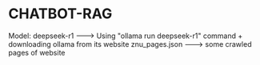 # CHATBOT-RAG
Model: deepseek-r1 ---> Using "ollama run deepseek-r1" command + downloading ollama from its website
znu_pages.json ---> some crawled pages of website
